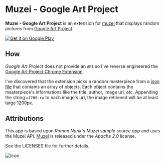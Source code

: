 # Muzei - Google Art Project
**Muzei - Google Art Project** is an extension for [muzei](http://muzei.co) that displays random pictures from [Google Art Project](https://www.google.com/culturalinstitute/u/0/project/art-project?hl=it).

<a href="https://play.google.com/store/apps/details?id=com.manuelmazzuola.muzeigoogleartproject">
  <img alt="Get it on Google Play"
       src="https://developer.android.com/images/brand/en_generic_rgb_wo_45.png" />
</a>

## How
*Google Art Project* does not provide an `API` so I've reverse engineered the [Google Art Project Chrome Extension](https://chrome.google.com/webstore/detail/google-art-project/akimgimeeoiognljlfchpbkpfbmeapkh).

I've discovered that the extension picks a random masterpiece from a [json file](https://github.com/manuelmazzuola/muzei-google-art-project/blob/master/app/src/main/assets/imax.json) that contains an array of objects. Each object contains the masterpiece's informations like the title, author, image url, etc.
Appending the string `=1200-rw` to each image's url, the image retrieved will be at least large 1200px.

## Attributions
This app is based upon *Roman Nurik*'s *Muzei sample source app* and uses the Muzei API.
[Muzei](http://muzei.co) is released under the *Apache 2.0* license.

See the LICENSES file for further details.

![Icon](http://i.picresize.com/images/2015/03/25/xDnmC.png)

